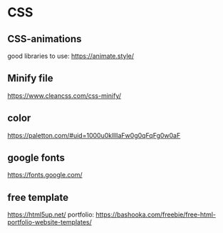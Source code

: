 # CSS

## CSS-animations
  good libraries to use: https://animate.style/

## Minify file
  https://www.cleancss.com/css-minify/

## color
  https://paletton.com/#uid=1000u0kllllaFw0g0qFqFg0w0aF

## google fonts
  https://fonts.google.com/  

## free template
  https://html5up.net/
  portfolio: https://bashooka.com/freebie/free-html-portfolio-website-templates/
